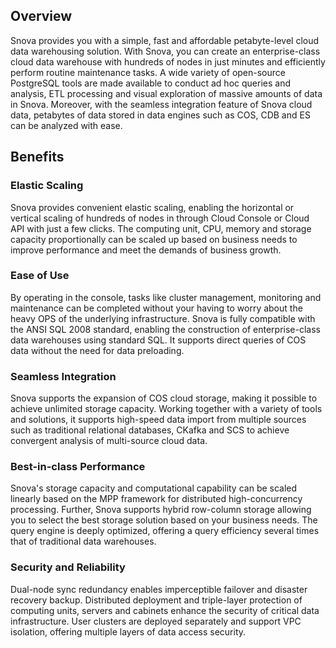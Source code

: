 ## Overview
Snova provides you with a simple, fast and affordable petabyte-level cloud data warehousing solution. With Snova, you can create an enterprise-class cloud data warehouse with hundreds of nodes in just minutes and efficiently perform routine maintenance tasks. A wide variety of open-source PostgreSQL tools are made available to conduct ad hoc queries and analysis, ETL processing and visual exploration of massive amounts of data in Snova. Moreover, with the seamless integration feature of Snova cloud data, petabytes of data stored in data engines such as COS, CDB and ES can be analyzed with ease.

## Benefits
### Elastic Scaling 
Snova provides convenient elastic scaling, enabling the horizontal or vertical scaling of hundreds of nodes in through Cloud Console or Cloud API with just a few clicks. The computing unit, CPU, memory and storage capacity proportionally can be scaled up based on business needs to improve performance and meet the demands of business growth.  

### Ease of Use 
By operating in the console, tasks like cluster management, monitoring and maintenance can be completed without your having to worry about the heavy OPS of the underlying infrastructure. Snova is fully compatible with the ANSI SQL 2008 standard, enabling the construction of enterprise-class data warehouses using standard SQL. It supports direct queries of COS data without the need for data preloading. 

### Seamless Integration 
Snova supports the expansion of COS cloud storage, making it possible to achieve unlimited storage capacity. Working together with a variety of tools and solutions, it supports high-speed data import from multiple sources such as traditional relational databases, CKafka and SCS to achieve convergent analysis of multi-source cloud data.  

### Best-in-class Performance 
Snova's storage capacity and computational capability can be scaled linearly based on the MPP framework for distributed high-concurrency processing. Further, Snova supports hybrid row-column storage allowing you to select the best storage solution based on your business needs. The query engine is deeply optimized, offering a query efficiency several times that of traditional data warehouses.  

### Security and Reliability 
Dual-node sync redundancy enables imperceptible failover and disaster recovery backup. Distributed deployment and triple-layer protection of computing units, servers and cabinets enhance the security of critical data infrastructure. User clusters are deployed separately and support VPC isolation, offering multiple layers of data access security.
